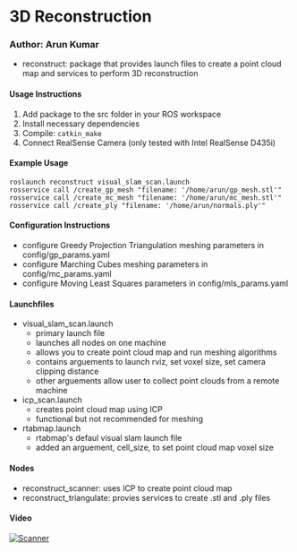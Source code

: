 # 3D Reconstruction
### Author: Arun Kumar
* reconstruct: package that provides launch files to create a point cloud map and services to perform 3D reconstruction

#### Usage Instructions
1. Add package to the src folder in your ROS workspace
1. Install necessary dependencies
1. Compile: `catkin_make`
1. Connect RealSense Camera (only tested with Intel RealSense D435i)

#### Example Usage
```
roslaunch reconstruct visual_slam_scan.launch
rosservice call /create_gp_mesh "filename: '/home/arun/gp_mesh.stl'"
rosservice call /create_mc_mesh "filename: '/home/arun/mc_mesh.stl'"
rosservice call /create_ply "filename: '/home/arun/normals.ply'"
```

#### Configuration Instructions
* configure Greedy Projection Triangulation meshing parameters in config/gp_params.yaml
* configure Marching Cubes meshing parameters in config/mc_params.yaml
* configure Moving Least Squares parameters in config/mls_params.yaml

#### Launchfiles
* visual_slam_scan.launch
    * primary launch file
    * launches all nodes on one machine
    * allows you to create point cloud map and run meshing algorithms
    * contains arguements to launch rviz, set voxel size, set camera clipping distance
    * other arguements allow user to collect point clouds from a remote machine
* icp_scan.launch
    * creates point cloud map using ICP
    * functional but not recommended for meshing
* rtabmap.launch
    * rtabmap's defaul visual slam launch file
    * added an arguement, cell_size, to set point cloud map voxel size

#### Nodes
* reconstruct_scanner: uses ICP to create point cloud map
* reconstruct_triangulate: provies services to create .stl and .ply files

#### Video
[![Scanner](https://img.youtube.com/vi/oK1snEow3yI/0.jpg)](https://www.youtube.com/watch?v=oK1snEow3yI "Handheld 3D Scanner")